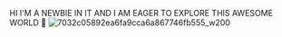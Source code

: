 HI I'M A NEWBIE IN IT AND I AM EAGER TO EXPLORE THIS AWESOME WORLD 🔬 
                                                                       ![7032c05892ea6fa9cca6a867746fb555_w200](https://github.com/user-attachments/assets/c23950f3-ffcc-4be6-9f57-45d7d362d515)

